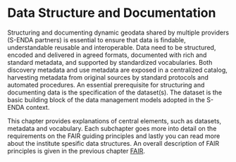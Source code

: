 # Data Structure and Documentation

Structuring and documenting dynamic geodata shared by multiple providers (S-ENDA partners) is essential to ensure that data is findable, understandable reusable and interoperable. Data need to be structured, encoded and delivered in agreed formats, documented with rich and standard metadata, and supported by standardized vocabularies. Both discovery metadata and use metadata are exposed in a centralized catalog, harvesting metadata from original sources by standard protocols and automated procedures. An essential prerequisite for structuring and documenting data is the specification of the dataset(s). The dataset is the basic building block of the data management models adopted in the S-ENDA context. 

This chapter provides explanations of central elements, such as datasets, metadata and vocabulary. Each subchapter goes more into detail on the requirements on the FAIR guiding principles and lastly you can read more about the institute spesific data structures. An overall description of FAIR principles is given in the previous chapter [FAIR](fair.md). 






